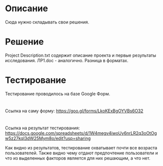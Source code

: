 # Описание
Сюда нужно складывать свои решения.

# Решение
Project Description.txt содержит описание проекта и первые результаты исследования.
ЛР1.doc - аналогично. Разница в форматах.
# Тестирование 
Тестирование проводилось на базе Google Форм.
#
Ссылка на саму форму: https://goo.gl/forms/LkoKExBgOYVBs6O32
#
Ссылка на результат тестирования: https://docs.google.com/spreadsheets/d/1W4megv4iwoUy6nrLR2q3oOtOgw5z27kqI3dW25Mym8o/edit?usp=sharing

Как видно из результатов, тестирование охватывает почти все возраста пользователей.
Также видно чему отдают предпочтение пользователи и что из выделенных факторов является для них решающим, а что нет.
